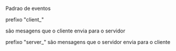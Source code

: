 Padrao de eventos

prefixo "client_"

são mesagens que o cliente envia para o servidor

prefixo "server_"
são mensagens que o servidor envia para o cliente